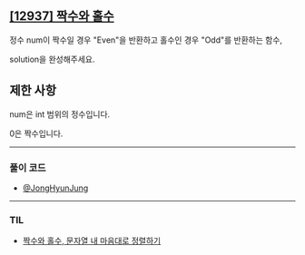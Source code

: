 ## [[12937] 짝수와 홀수](https://school.programmers.co.kr/learn/courses/30/lessons/12937)
정수 num이 짝수일 경우 "Even"을 반환하고 홀수인 경우 "Odd"를 반환하는 함수, 

solution을 완성해주세요.

## 제한 사항
num은 int 범위의 정수입니다.

0은 짝수입니다.

***

### 풀이 코드

- [@JongHyunJung](https://github.com/viaunixue/algorithm-study/blob/main/Programmers/12937/jjh.py)

***

### TIL

* [짝수와 홀수, 문자열 내 마음대로 정렬하기](https://almond0115.tistory.com/entry/programmers-짝수와-홀수-문자열-내-마음대로-정렬하기)